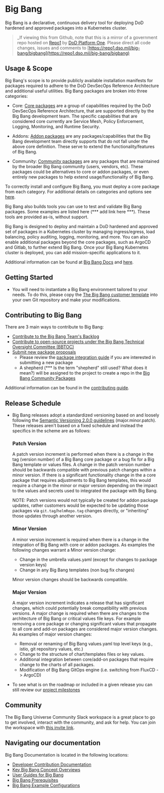 # Big Bang

Big Bang is a declarative, continuous delivery tool for deploying DoD hardened and approved packages into a Kubernetes cluster.

> _If viewing this from Github, note that this is a mirror of a government repo hosted on [Repo1](https://repo1.dso.mil/) by [DoD Platform One](http://p1.dso.mil/).  Please direct all code changes, issues and comments to [https://repo1.dso.mil/big-bang/bigbang](https://repo1.dso.mil/big-bang/bigbang)

## Usage & Scope

Big Bang's scope is to provide publicly available installation manifests for packages required to adhere to the DoD DevSecOps Reference Architecture and additional useful utilities. Big Bang packages are broken into three categories:

- Core: [Core packages](./docs/understanding-bigbang/package-architecture/README.md##Core) are a group of capabilities required by the DoD DevSecOps Reference Architecture, that are supported directly by the Big Bang development team. The specific capabilities that are considered core currently are Service Mesh, Policy Enforcement, Logging, Monitoring, and Runtime Security.

- Addons: [Addon packages](./docs/understanding-bigbang/package-architecture/README.md##Addons) are any packages/capabilities that the Big Bang development team directly supports that do not fall under the above core definition. These serve to extend the functionality/features of Big Bang.

- Community: [Community packages](https://repo1.dso.mil/big-bang/product/community) are any packages that are maintained by the broader Big Bang community (users, vendors, etc). These packages could be alternatives to core or addon packages, or even entirely new packages to help extend usage/functionality of Big Bang.

To correctly install and configure Big Bang, you must deploy a core package from each category. For additional details on categories and options see [here](./docs/understanding-bigbang/package-architecture/README.md##Core).

Big Bang also builds tools you can use to test and validate Big Bang packages. Some examples are listed here (*** add link here ***). These tools are provided as-is, without support.

Big Bang is designed to deploy and maintain a DoD hardened and approved set of packages in a Kubernetes cluster by managing ingress/egress, load balancing, policy auditing, logging, monitoring, and more. You can also enable additional packages beyond the core packages, such as ArgoCD and Gitlab, to further extend Big Bang. Once your Big Bang Kubernetes cluster is deployed, you can add mission-specific applications to it.

Additional information can be found at [Big Bang Docs](https://docs-bigbang.dso.mil) and [here](./docs/README.md).

## Getting Started

- You will need to instantiate a Big Bang environment tailored to your needs. To do this, please copy the  [The Big Bang customer template](https://repo1.dso.mil/big-bang/customers/template) into your own Git repository and make your modifications. 

## Contributing to Big Bang

There are 3 main ways to contribute to Big Bang:

- [Contribute to the Big Bang Team's Backlog](https://repo1.dso.mil/big-bang/bigbang/-/issues)
- [Contribute to open-source projects under the Big Bang Technical Oversight Committee (BBTOC)](https://repo1.dso.mil/big-bang/product/bbtoc/-/blob/master/CONTRIBUTING.md)
- [Submit new package proposals](https://repo1.dso.mil/big-bang/product/bbtoc/-/issues/new?issue%5Bmilestone_id%5D=)
  - Please review the [package integration guide](./docs/developer/package-integration/README.md) if you are interested in submitting a new package
  - A shepherd (*** Is the term "shepherd" still used? What does it mean?) will be assigned to the project to create a repo in the [Big Bang Community Packages](https://repo1.dso.mil/big-bang/product/community)

Additional information can be found in the [contributing guide](./CONTRIBUTING.md).

## Release Schedule

- Big Bang releases adopt a standardized versioning based on and loosely following the [Semantic Versioning 2.0.0 guidelines](https://semver.org/spec/v2.0.0.html) (major.minor.patch). These releases aren't based on a fixed schedule and instead the specifics in the scheme are as follows:

  ### Patch Version

  A patch version increment is performed when there is a change in the tag (version number) of a Big Bang core package or a
  bug fix for a Big Bang template or values files.
  A change in the patch version number should be backwards compatible
  with previous patch changes within a minor version.  If there is a significant functionality change in the
  a core package that requires adjustments to Big Bang templates, this would require a change in the minor or major version
  depending on the impact to the values and secrets used to integrated the package with Big Bang.
  
  NOTE: Patch versions would not typically be created for addon package updates, rather customers would be expected to be 
  updating those packages via `git.tag`/`helmRepo.tag` changes directly, or "inheriting" those updates through another version.
  
  ### Minor Version
  
  A minor version increment is required when there is a change in the integration of Big Bang with core or addon packages.
  As examples the following changes warrant a Minor version change:
  
  - Change in the umbrella values.yaml (except for changes to package version keys)
  - Change in any Big Bang templates (non bug fix changes)
  
  Minor version changes should be backwards compatible.
  
  ### Major Version
  
  A major version increment indicates a release that has significant changes, which could potentially break
  compatibility with previous versions. A major change is required when there are changes to the architecture of Big Bang or
  critical values file keys.  For example removing a core package or changing significant values that propagate to all core
  and add-on packages are considered major version changes. As examples of major version changes:
  
  - Removal or renaming of Big Bang values.yaml top level keys (e.g., istio, git repository values, etc.)
  - Change to the structure of chart/templates files or key values.
  - Additional integration between core/add-on packages that require change to the charts of all packages.
  - Modification of Big Bang GitOps engine (i.e. switching from FluxCD -> ArgoCD)

- To see what is on the roadmap or included in a given release you can still review our [project milestones](https://repo1.dso.mil/groups/big-bang/-/milestones)

## Community

The Big Bang Universe Community Slack workspace is a great place to go to get involved, interact with the community, and ask for help. You can join the workspace with [this invite link](https://join.slack.com/t/bigbanguniver-ft39451/shared_invite/zt-1tnh3mq5u-a6u4BmxXBDiMwBKNiH25Bg).

## Navigating our documentation

Big Bang Documentation is located in the following locations:

- [Developer Contribution Documentation](./docs/developer/README.md)
- [Key Big Bang Concept Overviews](./docs/understanding-bigbang/README.md)
- [User Guides for Big Bang](./docs/guides/README.md)
- [Big Bang Prerequisites](./docs/prerequisites/README.md)
- [Big Bang Example Configurations](https://repo1.dso.mil/big-bang/bigbang/-/tree/master/docs/assets/configs/example)
